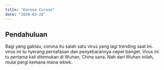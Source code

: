 ```yaml
---
title: "Karena Corona"
date: "2020-03-28"
---
```

## Pendahuluan
Bagi yang gaktau, corona itu salah satu virus yang lagi trending saat ini. virus ini tu nyerang pernafasan dan penyebarannya cepet banget. Virus ini tu pertama kali ditemukan di Wuhan, China sana. Nah dari Wuhan inilah, mulai pergi kemana mana wkwk.